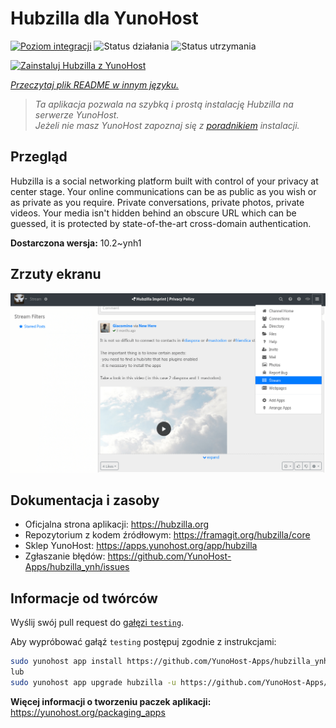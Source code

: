 <!--
To README zostało automatycznie wygenerowane przez <https://github.com/YunoHost/apps/tree/master/tools/readme_generator>
Nie powinno być ono edytowane ręcznie.
-->

# Hubzilla dla YunoHost

[![Poziom integracji](https://apps.yunohost.org/badge/integration/hubzilla)](https://ci-apps.yunohost.org/ci/apps/hubzilla/)
![Status działania](https://apps.yunohost.org/badge/state/hubzilla)
![Status utrzymania](https://apps.yunohost.org/badge/maintained/hubzilla)

[![Zainstaluj Hubzilla z YunoHost](https://install-app.yunohost.org/install-with-yunohost.svg)](https://install-app.yunohost.org/?app=hubzilla)

*[Przeczytaj plik README w innym języku.](./ALL_README.md)*

> *Ta aplikacja pozwala na szybką i prostą instalację Hubzilla na serwerze YunoHost.*  
> *Jeżeli nie masz YunoHost zapoznaj się z [poradnikiem](https://yunohost.org/install) instalacji.*

## Przegląd

Hubzilla is a social networking platform built with control of your privacy at center stage. Your online communications can be as public as you wish or as private as you require. Private conversations, private photos, private videos. Your media isn't hidden behind an obscure URL which can be guessed, it is protected by state-of-the-art cross-domain authentication.


**Dostarczona wersja:** 10.2~ynh1

## Zrzuty ekranu

![Zrzut ekranu z Hubzilla](./doc/screenshots/hubzilla-1.png)

## Dokumentacja i zasoby

- Oficjalna strona aplikacji: <https://hubzilla.org>
- Repozytorium z kodem źródłowym: <https://framagit.org/hubzilla/core>
- Sklep YunoHost: <https://apps.yunohost.org/app/hubzilla>
- Zgłaszanie błędów: <https://github.com/YunoHost-Apps/hubzilla_ynh/issues>

## Informacje od twórców

Wyślij swój pull request do [gałęzi `testing`](https://github.com/YunoHost-Apps/hubzilla_ynh/tree/testing).

Aby wypróbować gałąź `testing` postępuj zgodnie z instrukcjami:

```bash
sudo yunohost app install https://github.com/YunoHost-Apps/hubzilla_ynh/tree/testing --debug
lub
sudo yunohost app upgrade hubzilla -u https://github.com/YunoHost-Apps/hubzilla_ynh/tree/testing --debug
```

**Więcej informacji o tworzeniu paczek aplikacji:** <https://yunohost.org/packaging_apps>
